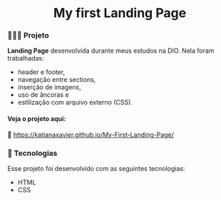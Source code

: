 <h1 align="center">
  My first Landing Page
</h1>

### 👩🏻‍💻 Projeto

<strong>Landing Page</strong> desenvolvida durante meus estudos na DIO. Nela foram trabalhadas:
 
- header e footer,
- navegação entre sections,
- inserção de imagens,
- uso de âncoras e
- estilização com arquivo externo (CSS).

#### Veja o projeto aqui:
🔗 https://katianaxavier.github.io/My-First-Landing-Page/

### 💫 Tecnologias

Esse projeto foi desenvolvido com as seguintes tecnologias:

- HTML
- CSS
